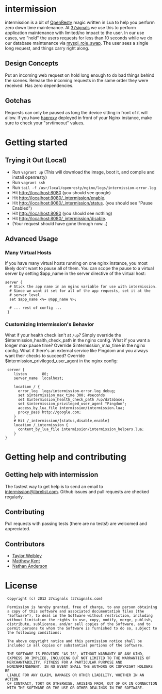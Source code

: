 # intermission

intermission is a bit of [OpenResty](http://openresty.org) magic written in Lua to help you perform zero down time maintenance. At [37signals](http://37signals.com) we use this to perform application maintenance with limited/no impact to the user. In our use cases, we "hold" the users requests for less than 10 seconds while we do our database maintenance via [mysql\_role\_swap](https://github.com/37signals/mysql_role_swap/). The user sees a single long request, and things carry right along.

## Design Concepts
Put an incoming web request on hold long enough to do bad things behind the scenes. Release the incoming requests in the same order they were received. Has zero dependencies.

## Gotchas
Requests can only be paused as long the device sitting in front of it will allow. If you have [haproxy](haproxy.1wt.eu) deployed in front of your Nginx instance, make sure to check your "srvtimeout" values.

# Getting started

## Trying it Out (Local)

+ Run `vagrant up` (This will download the image, boot it, and compile and install openresty)
+ Run `vagrant ssh`
+ Run `tail -f /usr/local/openresty/nginx/logs/intermission-error.log`
+ Hit [http://localhost:8080](http://localhost:8080) (you should see google)
+ Hit [http://localhost:8080/_intermission/enable](http://localhost:8080/_intermission/enable).
+ Hit [http://localhost:8080/_intermission/status](http://localhost:8080/_intermission/status). (you should see "Pause Enabled")
+ Hit [http://localhost:8080](http://localhost:8080) (you should see nothing)
+ Hit [http://localhost:8080/_intermission/disable](http://localhost:8080/_intermission/disable).
+ (Your request should have gone through now...)

## Advanced Usage

### Many Virtual Hosts

If you have many virtual hosts running on one nginx instance, you most likely don't want to pause all of them.  You can scope the pause to a virtual server by setting $app_name in the server directive of the virtual host:

    server {
      # Stick the app name in an nginx variable for use with intermission.
      # Since we want it set for all of the app requests, set it at the 
      # server level.
      set $app_name <%= @app_name %>; 

      # ... rest of config ...
     }

### Customizing Intermission's Behavior

What if your health check isn't at `/up`? Simply override the $intermission\_health\_check\_path in the nginx config.  What if you want a longer max pause time?  Override $intermission\_max\_time in the nginx config.  What if there's an external service like Pingdom and you always want their checks to succeed? Override $intermission\_privileged\_user\_agent in the nginx config:

     server {
        listen       80;
        server_name  localhost;

        location / {
          error_log  logs/intermission-error.log debug;
          set $intermission_max_time 300; #seconds
          set $intermission_health_check_path /up/database;
          set $intermission_privileged_user_agent "Pingdom";
          access_by_lua_file intermission/intermission.lua;
          proxy_pass http://google.com;
        }
        # Hit /_intermission/[status,disable,enable]
        location /_intermission {
          content_by_lua_file intermission/intermission_helpers.lua;
        }
    }


# Getting help and contributing

## Getting help with intermission
The fastest way to get help is to send an email to intermission@librelist.com. 
Github issues and pull requests are checked regularly.

## Contributing
Pull requests with passing tests (there are no tests!) are welcomed and appreciated.

## Contributors

 * [Taylor Weibley](https://github.com/tweibley)
 * [Matthew Kent](https://github.com/mdkent)
 * [Nathan Anderson](https://github.com/anoldguy)

# License

     Copyright (c) 2012 37signals (37signals.com)

     Permission is hereby granted, free of charge, to any person obtaining
     a copy of this software and associated documentation files (the
     "Software"), to deal in the Software without restriction, including
     without limitation the rights to use, copy, modify, merge, publish,
     distribute, sublicense, and/or sell copies of the Software, and to
     permit persons to whom the Software is furnished to do so, subject to
     the following conditions:

     The above copyright notice and this permission notice shall be
     included in all copies or substantial portions of the Software.

     THE SOFTWARE IS PROVIDED "AS IS", WITHOUT WARRANTY OF ANY KIND,
     EXPRESS OR IMPLIED, INCLUDING BUT NOT LIMITED TO THE WARRANTIES OF
     MERCHANTABILITY, FITNESS FOR A PARTICULAR PURPOSE AND
     NONINFRINGEMENT. IN NO EVENT SHALL THE AUTHORS OR COPYRIGHT HOLDERS BE
     LIABLE FOR ANY CLAIM, DAMAGES OR OTHER LIABILITY, WHETHER IN AN ACTION
     OF CONTRACT, TORT OR OTHERWISE, ARISING FROM, OUT OF OR IN CONNECTION
     WITH THE SOFTWARE OR THE USE OR OTHER DEALINGS IN THE SOFTWARE.
